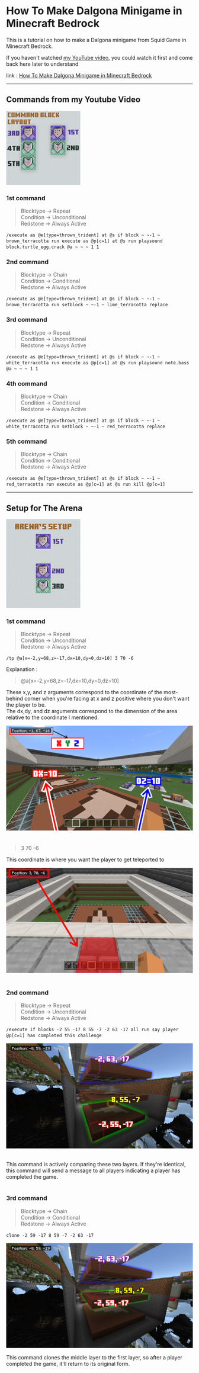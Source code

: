 # How To Make Dalgona Minigame in Minecraft Bedrock

This is a tutorial on how to make a Dalgona minigame from Squid Game in Minecraft Bedrock.

If you haven't watched [my YouTube video](https://youtu.be/fvBl5o2TpOE), you could watch it first and come back here later to understand

link : [How To Make Dalgona Minigame in Minecraft Bedrock](https://youtu.be/fvBl5o2TpOE)

---

## Commands from my Youtube Video
<img src="images/Commandblock Layout.png" alt="Command Block Layout" width="200" />

### 1st command
>Blocktype  &rarr; Repeat\
>Condition  &rarr; Unconditional\
>Redstone   &rarr; Always Active

```plaintext
/execute as @e[type=thrown_trident] at @s if block ~ ~-1 ~ brown_terracotta run execute as @p[c=1] at @s run playsound block.turtle_egg.crack @a ~ ~ ~ 1 1
```

### 2nd command
>Blocktype  &rarr; Chain\
>Condition  &rarr; Conditional\
>Redstone   &rarr; Always Active

```plaintext
/execute as @e[type=thrown_trident] at @s if block ~ ~-1 ~ brown_terracotta run setblock ~ ~-1 ~ lime_terracotta replace
```

### 3rd command
>Blocktype  &rarr; Repeat\
>Condition  &rarr; Unconditional\
>Redstone   &rarr; Always Active

```plaintext
/execute as @e[type=thrown_trident] at @s if block ~ ~-1 ~ white_terracotta run execute as @p[c=1] at @s run playsound note.bass @a ~ ~ ~ 1 1
```

### 4th command
>Blocktype  &rarr; Chain\
>Condition  &rarr; Conditional\
>Redstone   &rarr; Always Active

```plaintext
/execute as @e[type=thrown_trident] at @s if block ~ ~-1 ~ white_terracotta run setblock ~ ~-1 ~ red_terracotta replace
```

### 5th command
>Blocktype  &rarr; Chain\
>Condition  &rarr; Conditional\
>Redstone   &rarr; Always Active

```plaintext
/execute as @e[type=thrown_trident] at @s if block ~ ~-1 ~ red_terracotta run execute as @p[c=1] at @s run kill @p[c=1]
```

---

## Setup for The Arena

<img src="images/Arena's Setup.png" alt="Arena's Setup" width="200" />

### 1st command
>Blocktype  &rarr; Repeat\
>Condition  &rarr; Unconditional\
>Redstone   &rarr; Always Active

```plaintext
/tp @a[x=-2,y=68,z=-17,dx=10,dy=0,dz=10] 3 70 -6
```

Explanation :<br>
> @a[x=-2,y=68,z=-17,dx=10,dy=0,dz=10]

These x,y, and z arguments correspond to the coordinate of the most-behind corner when you're facing at x and z positive where you don't want the player to be.<br>
The dx,dy, and dz arguments correspond to the dimension of the area relative to the coordinate I mentioned.

<img src="images/1st Command.png" alt="1st Command" width="" />
<br><br>

> 3 70 -6

This coordinate is where you want the player to get teleported to

<img src="images/1st Command(1).png" alt="Command 1st Command(1)" width="" />
<br><br>

### 2nd command
>Blocktype  &rarr; Repeat\
>Condition  &rarr; Unconditional\
>Redstone   &rarr; Always Active

```plaintext
/execute if blocks -2 55 -17 8 55 -7 -2 63 -17 all run say player @p[c=1] has completed this challenge
```

<img src="images/2nd Command.png" alt="Command 2nd Command" width="" />
<br><br>

This command is actively comparing these two layers. If they're identical, this command will send a message to all players indicating a player has completed the game.<br><br>

### 3rd command
>Blocktype  &rarr; Chain\
>Condition  &rarr; Conditional\
>Redstone   &rarr; Always Active

```plaintext
clone -2 59 -17 8 59 -7 -2 63 -17
```
<img src="images/3rd Command.png" alt="Command 2nd Command" width="" />

This command clones the middle layer to the first layer, so after a player completed the game, it'll return to its original form.
